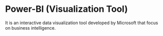 # Power-BI (Visualization Tool) 
It is an interactive data visualization tool developed by Microsoft that focus on business intelligence. 
